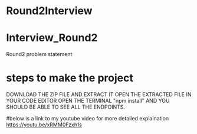 # Round2Interview
# Interview_Round2
Round2 problem statement 


# steps to make the project
DOWNLOAD THE ZIP FILE AND EXTRACT IT
OPEN THE EXTRACTED FILE IN YOUR CODE EDITOR
OPEN THE TERMINAL "npm install" AND YOU SHOULD BE ABLE TO SEE ALL THE ENDPOINTS.

#below is a link to my youtube video for more detailed explaination
https://youtu.be/xRMM0Fzxh1s

